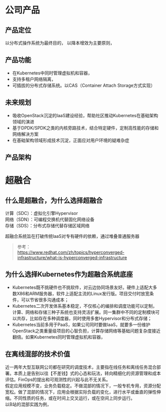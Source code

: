 # 公司产品

## 产品定位

以分布式操作系统为最终目的，
以降本增效为主要原则，

## 产品功能

+ 在Kubernetes中同时管理虚拟机和容器，
+ 支持多租户网络隔离，
+ 可插拔的分布式存储系统。以CAS（Container Attach Storage方式实现）

## 未来规划

+ 吸收OpenStack沉淀的IaaS建设经验，帮助社区推动Kubernetes在基础架构领域的演进
+ 基于DPDK/SPDK之类的内核旁路技术，结合特定硬件，定制高性能的存储和网络解决方案
+ 在基础架构领域形成技术沉淀，正面应对用户环境的疑难杂症

## 产品架构

# 超融合

## 什么是超融合，为什么选择超融合

计算（SDC）：虚拟化引擎Hypervisor  
网络（SDN）：可编程交换机代替固化网络设备  
存储（SDS）：分布式存储代替存储区域网络  

超融合系统旨在打破传统IaaS对专有硬件的依赖，通过堆叠普通服务器

> 参考：  
https://www.redhat.com/zh/topics/hyperconverged-infrastructure/what-is-hyperconverged-infrastructure

## 为什么选择Kubernetes作为超融合系统底座

+ Kubernetes既不挑硬件也不挑软件，对云边协同场景友好。硬件上适配大多数X86和ARM服务器，软件上适配主流的Linux发行版。项目交付时放宽条件，可以节省很多沟通成本；
+ Kubernetes二次开发体系基本稳定，不仅核心的编排和调度功能可以定制，计算、网络和存储三种子系统也支持灵活扩展。同一集群中不同的定制模块可以共存，比如存在多种调度器，同时使用多套Hypervisor和分布式存储；
+ Kubernetes当前多用于PaaS，如果公司同时要做IaaS，就要多一份维护OpenStack之类重量级项目的心智负担，计算存储网络等基础问题复杂度接近翻倍。如果Kubernetes同时管理虚拟机和容器，




## 在离线混部的技术价值

近一两年大型互联网公司都在研究的调度技术，主要指在线任务和离线任务混合部署。本质上是告别以往【不差钱】式的心态和玩法，转向精细化的资源管理和成本评估。FinOps的提出和可观测性的兴起与此不无关系。  
假定应用规模不变，业务负载稳定。不做混部的情况下，一般专机专用，资源分配宽松。做了混部的情况下，应用会根据实际负载的变化，进行水平或垂直的弹性伸缩。不同性质的任务，或在时间上交叉运行，或在空间上同步运行。  
以B站的混部实践为例，

